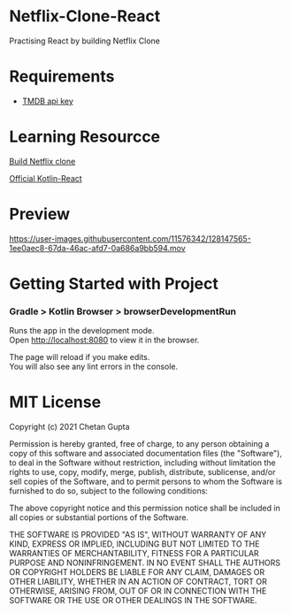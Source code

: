 



# Netflix-Clone-React
Practising React by building Netflix Clone

# Requirements
- [TMDB api key](https://www.themoviedb.org/)

# Learning Resourcce
[Build Netflix clone](https://www.youtube.com/watch?v=XtMThy8QKqU)

[Official Kotlin-React](https://play.kotlinlang.org/hands-on/Building%20Web%20Applications%20with%20React%20and%20Kotlin%20JS/01_Introduction)

# Preview
https://user-images.githubusercontent.com/11576342/128147565-1ee0aec8-67da-46ac-afd7-0a686a9bb594.mov


# Getting Started with Project

### Gradle > Kotlin Browser > browserDevelopmentRun

Runs the app in the development mode.\
Open [http://localhost:8080](http://localhost:3000) to view it in the browser.

The page will reload if you make edits.\
You will also see any lint errors in the console.

# MIT License

Copyright (c) 2021 Chetan Gupta

Permission is hereby granted, free of charge, to any person obtaining a copy
of this software and associated documentation files (the "Software"), to deal
in the Software without restriction, including without limitation the rights
to use, copy, modify, merge, publish, distribute, sublicense, and/or sell
copies of the Software, and to permit persons to whom the Software is
furnished to do so, subject to the following conditions:

The above copyright notice and this permission notice shall be included in all
copies or substantial portions of the Software.

THE SOFTWARE IS PROVIDED "AS IS", WITHOUT WARRANTY OF ANY KIND, EXPRESS OR
IMPLIED, INCLUDING BUT NOT LIMITED TO THE WARRANTIES OF MERCHANTABILITY,
FITNESS FOR A PARTICULAR PURPOSE AND NONINFRINGEMENT. IN NO EVENT SHALL THE
AUTHORS OR COPYRIGHT HOLDERS BE LIABLE FOR ANY CLAIM, DAMAGES OR OTHER
LIABILITY, WHETHER IN AN ACTION OF CONTRACT, TORT OR OTHERWISE, ARISING FROM,
OUT OF OR IN CONNECTION WITH THE SOFTWARE OR THE USE OR OTHER DEALINGS IN THE
SOFTWARE.
